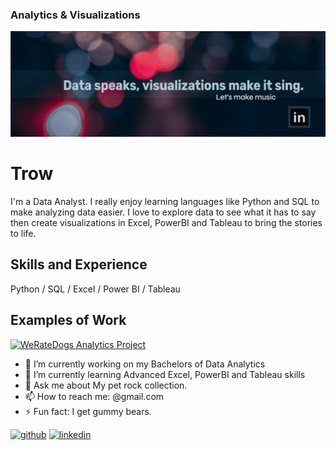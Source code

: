 
### Analytics & Visualizations
[LinkedIn]: https://www.linkedin.com/in/cyndimorris/
[![LinkedIn](https://github.com/TrowWay/trowway/blob/main/DataProfile%20banner3.png)][LinkedIn]  
# Trow  
I'm a Data Analyst. I really enjoy learning languages like Python and SQL to make analyzing data easier. I love to explore data to see what it has to say then create visualizations in Excel, PowerBI and Tableau to bring the stories to life.

## Skills and Experience  
Python / SQL / Excel / Power BI / Tableau  

## Examples of Work  
[<img alt="WeRateDogs Analytics Project" img src="dog_with_hat.gif" width="200" />](https://github.com/TrowWay/AnalyticsPortfolio/blob/main/WeRateDogs.ipynb)

- 🔭 I’m currently working on my Bachelors of Data Analytics 
- 🌱 I’m currently learning Advanced Excel, PowerBI and Tableau skills 
- 💬 Ask me about My pet rock collection. 
- 📫 How to reach me: @gmail.com 
- ⚡ Fun fact: I get gummy bears. 


[<img src='https://cdn.jsdelivr.net/npm/simple-icons@3.0.1/icons/github.svg' alt='github' height='40'>](https://github.com/trowway)  [<img src='https://cdn.jsdelivr.net/npm/simple-icons@3.0.1/icons/linkedin.svg' alt='linkedin' height='40'>](https://www.linkedin.com/in/@linkedIn/)  






